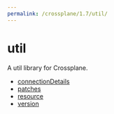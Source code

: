 ```yaml
---
permalink: /crossplane/1.7/util/
---
```


# util

A util library for Crossplane.

* [connectionDetails](connectionDetails.md)
* [patches](patches.md)
* [resource](resource.md)
* [version](version.md)